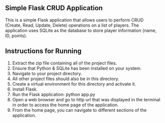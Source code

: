 ## Simple Flask CRUD Application

This is a simple Flask application that allows users to perform CRUD (Create, Read, Update, Delete) operations on a list of players. The application uses SQLite as the database to store player information (name, ID, points).

## Instructions for Running

1. Extract the zip file containing all of the project files.
2. Ensure that Python & SQLite has been installed on your system.
3. Navigate to your project directory. 
4. All other project files should also be in this directory.
5. Create a virtual environment for this directory and activate it.
6. Install Flask.
7. Run the Flask application: python app.py
8. Open a web browser and go to http url that was displayed in the terminal in order to access the home page of the application.
9. From the home page, you can navigate to different sections of the application.